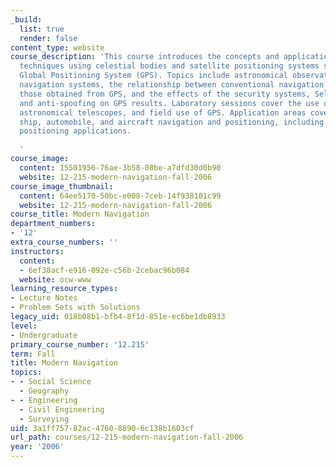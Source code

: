 ```yaml
---
_build:
  list: true
  render: false
content_type: website
course_description: 'This course introduces the concepts and applications of navigation
  techniques using celestial bodies and satellite positioning systems such as the
  Global Positioning System (GPS). Topics include astronomical observations, radio
  navigation systems, the relationship between conventional navigation results and
  those obtained from GPS, and the effects of the security systems, Selective Availability,
  and anti-spoofing on GPS results. Laboratory sessions cover the use of sextants,
  astronomical telescopes, and field use of GPS. Application areas covered include
  ship, automobile, and aircraft navigation and positioning, including very precise
  positioning applications.

  '
course_image:
  content: 15501956-76ae-3b58-08be-a7dfd30d0b90
  website: 12-215-modern-navigation-fall-2006
course_image_thumbnail:
  content: 64ee5170-50bc-e008-7ceb-14f938101c99
  website: 12-215-modern-navigation-fall-2006
course_title: Modern Navigation
department_numbers:
- '12'
extra_course_numbers: ''
instructors:
  content:
  - 6ef38acf-e916-092e-c56b-2cebac96b084
  website: ocw-www
learning_resource_types:
- Lecture Notes
- Problem Sets with Solutions
legacy_uid: 018b08b1-bfb4-8f1d-851e-ec6be1db8933
level:
- Undergraduate
primary_course_number: '12.215'
term: Fall
title: Modern Navigation
topics:
- - Social Science
  - Geography
- - Engineering
  - Civil Engineering
  - Surveying
uid: 3a1ff757-82ac-4760-8890-6c138b1603cf
url_path: courses/12-215-modern-navigation-fall-2006
year: '2006'
---
```

